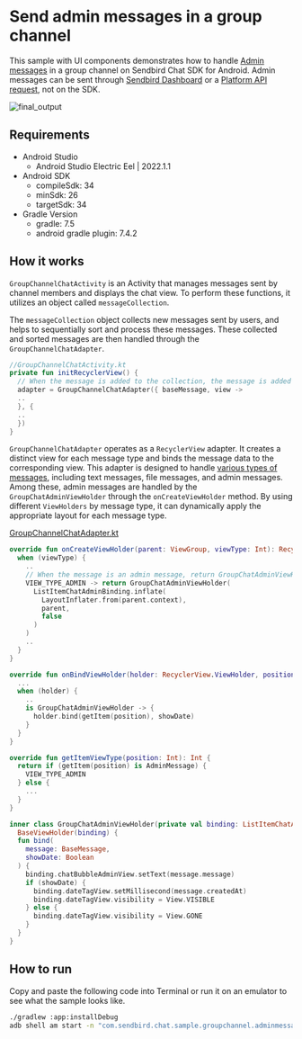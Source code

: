 # Send admin messages in a group channel

This sample with UI components demonstrates how to handle [Admin messages](https://sendbird.com/docs/chat/v3/platform-api/message/message-overview#2-message-types) in a group channel on Sendbird Chat SDK for Android. Admin messages can be sent through [Sendbird Dashboard](https://dashboard.sendbird.com) or a [Platform API request](https://sendbird.com/docs/chat/v3/platform-api/message/messaging-basics/send-a-message#1-send-a-message), not on the SDK. 

![final_output](https://github.com/sendbird/sendbird-chat-sample-android/assets/104121286/197a4ddb-ba78-4b86-82ab-87527721fbff)


## Requirements

+ Android Studio
  + Android Studio Electric Eel | 2022.1.1
+ Android SDK
    + compileSdk: 34
    + minSdk: 26
    + targetSdk: 34
+ Gradle Version
    + gradle: 7.5
    + android gradle plugin: 7.4.2

## How it works

`GroupChannelChatActivity` is an Activity that manages messages sent by channel members and displays the chat view. To perform these functions, it utilizes an object called `messageCollection`.

The `messageCollection` object collects new messages sent by users, and helps to sequentially sort and process these messages. These collected and sorted messages are then handled through the `GroupChannelChatAdapter`.

``` kotlin
//GroupChannelChatActivity.kt
private fun initRecyclerView() {
  // When the message is added to the collection, the message is added to the adapter.
  adapter = GroupChannelChatAdapter({ baseMessage, view ->        
  ..
  }, {
  ..
  })
}
```

`GroupChannelChatAdapter` operates as a `RecyclerView` adapter. It creates a distinct view for each message type and binds the message data to the corresponding view. This adapter is designed to handle [various types of messages](https://sendbird.com/docs/chat/v3/platform-api/message/message-overview#2-message-types), including text messages, file messages, and admin messages. Among these, admin messages are handled by the `GroupChatAdminViewHolder` through the `onCreateViewHolder` method. By using different `ViewHolders` by message type, it can dynamically apply the appropriate layout for each message type.

[GroupChannelChatAdapter.kt](./app/src/main/java/com/sendbird/chat/sample/groupchannel/adminmessage/groupchannel/GroupChannelChatAdapter.kt#L95-L101)
``` kotlin
override fun onCreateViewHolder(parent: ViewGroup, viewType: Int): RecyclerView.ViewHolder {
  when (viewType) {
    ..
    // When the message is an admin message, return GroupChatAdminViewHolder.
    VIEW_TYPE_ADMIN -> return GroupChatAdminViewHolder(
      ListItemChatAdminBinding.inflate(
        LayoutInflater.from(parent.context),
        parent,
        false
      )
    )
    ..
  }
}

override fun onBindViewHolder(holder: RecyclerView.ViewHolder, position: Int) {
  ...
  when (holder) {
    ..
    is GroupChatAdminViewHolder -> {
      holder.bind(getItem(position), showDate)
    }
  }  
}

override fun getItemViewType(position: Int): Int {
  return if (getItem(position) is AdminMessage) {
    VIEW_TYPE_ADMIN
  } else {
    ...
  }
}

inner class GroupChatAdminViewHolder(private val binding: ListItemChatAdminBinding) :
  BaseViewHolder(binding) {
  fun bind(
    message: BaseMessage,
    showDate: Boolean
  ) {
    binding.chatBubbleAdminView.setText(message.message)
    if (showDate) {
      binding.dateTagView.setMillisecond(message.createdAt)
      binding.dateTagView.visibility = View.VISIBLE
    } else {
      binding.dateTagView.visibility = View.GONE
    }
  }
}
```

## How to run

Copy and paste the following code into Terminal or run it on an emulator to see what the sample looks like.

``` bash
./gradlew :app:installDebug
adb shell am start -n "com.sendbird.chat.sample.groupchannel.adminmessage/com.sendbird.chat.sample.groupchannel.adminmessage.base.SplashActivity" -a android.intent.action.MAIN -c android.intent.category.LAUNCHER --splashscreen-show-icon
```
